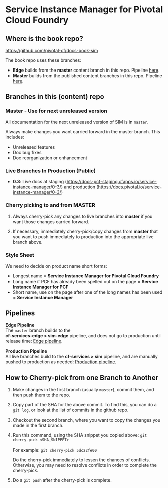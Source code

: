 # Service Instance Manager for Pivotal Cloud Foundry

## Where is the book repo?
https://github.com/pivotal-cf/docs-book-sim

The book repo uses these branches:

* **Edge** builds from the **master** content branch in this repo.
Pipeline [here](https://concourse.run.pivotal.io/teams/cf-docs/pipelines/cf-services-edge?group=sim-edge).
* **Master** builds from the published content branches in this repo. Pipeline [here](https://concourse.run.pivotal.io/teams/cf-docs/pipelines/cf-services?group=sim).

## Branches in this (content) repo

### Master - Use for next unreleased version

All documentation for the next unreleased version of SIM is in `master`.

Always make changes you want carried forward in the master branch. This includes:

* Unreleased features
* Doc bug fixes
* Doc reorganization or enhancement

### Live Branches In Production (Public)

* **0.3**: Live docs at staging (https://docs-pcf-staging.cfapps.io/service-instance-manager/0-3/) and production (https://docs.pivotal.io/service-instance-manager/0-3/)

### Cherry picking to and from MASTER

1. Always cherry-pick any changes to live branches into **master** if you want those changes carried forward.

2. If necessary, immediately cherry-pick/copy changes from **master** that you want to push immediately to production into the appropriate live branch above.

### Style Sheet

We need to decide on product name short forms:
+ Longest name = **Service Instance Manager for Pivotal Cloud Foundry**
+ Long name if PCF has already been spelled out on the page = **Service Instance Manager for PCF**
+ Short name, use on the page after one of the long names has been used = **Service Instance Manager**

## Pipelines

**Edge Pipeline**<br>
The `master` branch builds to the <br> <strong>cf-services-edge > sim-edge</strong> pipeline, and does not go to production until release time: [Edge pipeline](https://concourse.run.pivotal.io/teams/cf-docs/pipelines/cf-services-edge?group=sim-edge). <br>

**Production Pipeline**<br>
All live branches build to the <strong>cf-services > sim</strong> pipeline,
and are manually pushed to production as needed: [Production pipeline](https://concourse.run.pivotal.io/teams/cf-docs/pipelines/cf-services?group=sim).

## How to Cherry-pick from one Branch to Another
1. Make changes in the first branch (usually `master`), commit them, and then push them to the repo.
2. Copy part of the SHA for the above commit. To find this, you can do a `git log`, or look at the list of commits in the github repo.
3. Checkout the second branch, where you want to copy the changes you made in the first branch.
4. Run this command, using the SHA snippet you copied above:
    `git cherry-pick <SHA_SNIPPET>`<br><br>
    For example: `git cherry-pick 5dc22fe00`

    Do the cherry-pick immediately to lessen the chances of conflicts.
    Otherwise, you may need to resolve conflicts in order to complete the cherry-pick.

5. Do a `git push` after the cherry-pick is complete.<br><br>

